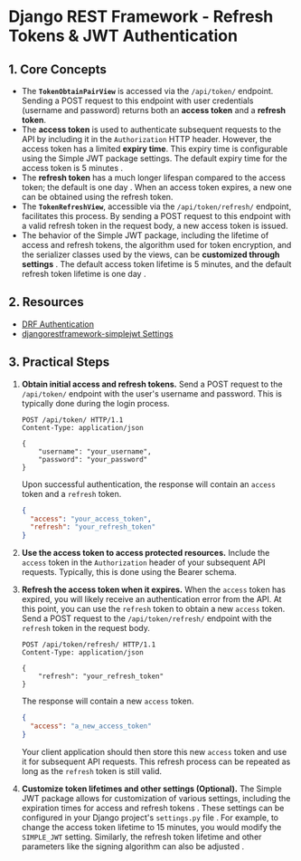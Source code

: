 # Django REST Framework - Refresh Tokens & JWT Authentication

## 1. Core Concepts

- The **`TokenObtainPairView`** is accessed via the `/api/token/` endpoint. Sending a POST request to this endpoint with user credentials (username and password) returns both an **access token** and a **refresh token**.
- The **access token** is used to authenticate subsequent requests to the API by including it in the `Authorization` HTTP header. However, the access token has a limited **expiry time**. This expiry time is configurable using the Simple JWT package settings. The default expiry time for the access token is 5 minutes .
- The **refresh token** has a much longer lifespan compared to the access token; the default is one day . When an access token expires, a new one can be obtained using the refresh token.
- The **`TokenRefreshView`**, accessible via the `/api/token/refresh/` endpoint, facilitates this process. By sending a POST request to this endpoint with a valid refresh token in the request body, a new access token is issued.
- The behavior of the Simple JWT package, including the lifetime of access and refresh tokens, the algorithm used for token encryption, and the serializer classes used by the views, can be **customized through settings** . The default access token lifetime is 5 minutes, and the default refresh token lifetime is one day .

## 2. Resources

- [DRF Authentication](https://www.django-rest-framework.org/api-guide/authentication/)
- [djangorestframework-simplejwt Settings](https://django-rest-framework-simplejwt.readthedocs.io/en/latest/settings.html)

## 3. Practical Steps

1.  **Obtain initial access and refresh tokens.**
    Send a POST request to the `/api/token/` endpoint with the user's username and password. This is typically done during the login process.

    ```
    POST /api/token/ HTTP/1.1
    Content-Type: application/json

    {
        "username": "your_username",
        "password": "your_password"
    }
    ```

    Upon successful authentication, the response will contain an `access` token and a `refresh` token.

    ```json
    {
      "access": "your_access_token",
      "refresh": "your_refresh_token"
    }
    ```

2.  **Use the access token to access protected resources.**
    Include the `access` token in the `Authorization` header of your subsequent API requests. Typically, this is done using the Bearer schema.

3.  **Refresh the access token when it expires.**
    When the `access` token has expired, you will likely receive an authentication error from the API. At this point, you can use the `refresh` token to obtain a new `access` token. Send a POST request to the `/api/token/refresh/` endpoint with the `refresh` token in the request body.

    ```
    POST /api/token/refresh/ HTTP/1.1
    Content-Type: application/json

    {
        "refresh": "your_refresh_token"
    }
    ```

    The response will contain a new `access` token.

    ```json
    {
      "access": "a_new_access_token"
    }
    ```

    Your client application should then store this new `access` token and use it for subsequent API requests. This refresh process can be repeated as long as the `refresh` token is still valid.

4.  **Customize token lifetimes and other settings (Optional).**
    The Simple JWT package allows for customization of various settings, including the expiration times for access and refresh tokens . These settings can be configured in your Django project's `settings.py` file . For example, to change the access token lifetime to 15 minutes, you would modify the `SIMPLE_JWT` setting. Similarly, the refresh token lifetime and other parameters like the signing algorithm can also be adjusted .
